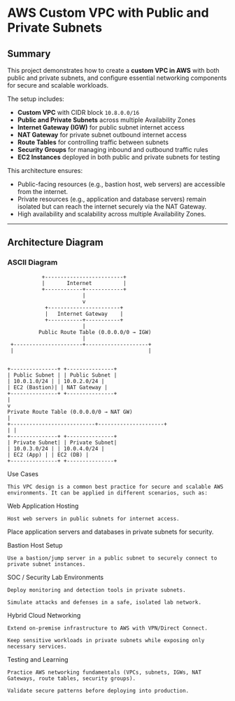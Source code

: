 # AWS Custom VPC with Public and Private Subnets

## Summary
This project demonstrates how to create a **custom VPC in AWS** with both public and private subnets, and configure essential networking components for secure and scalable workloads.  

The setup includes:
- **Custom VPC** with CIDR block `10.8.0.0/16`
- **Public and Private Subnets** across multiple Availability Zones
- **Internet Gateway (IGW)** for public subnet internet access
- **NAT Gateway** for private subnet outbound internet access
- **Route Tables** for controlling traffic between subnets
- **Security Groups** for managing inbound and outbound traffic rules
- **EC2 Instances** deployed in both public and private subnets for testing

This architecture ensures:
- Public-facing resources (e.g., bastion host, web servers) are accessible from the internet.
- Private resources (e.g., application and database servers) remain isolated but can reach the internet securely via the NAT Gateway.
- High availability and scalability across multiple Availability Zones.

---

## Architecture Diagram

### ASCII Diagram
               +-------------------------+
               |       Internet          |
               +------------+------------+
                            |
                            v
                +-----------------------+
                |   Internet Gateway    |
                +-----------+-----------+
                            |
              Public Route Table (0.0.0.0/0 → IGW)
                            |
     +----------------------+--------------------+
     |                                           |


    +---------------+ +---------------+
    | Public Subnet | | Public Subnet |
    | 10.0.1.0/24 | | 10.0.2.0/24 |
    | EC2 (Bastion)| | NAT Gateway |
    +---------------+ +---------------+
    |
    v
    Private Route Table (0.0.0.0/0 → NAT GW)
    |
    +---------------------------+---------------------+
    | |
    +---------------+ +---------------+
    | Private Subnet| | Private Subnet|
    | 10.0.3.0/24 | | 10.0.4.0/24 |
    | EC2 (App) | | EC2 (DB) |
    +---------------+ +---------------+


Use Cases

    This VPC design is a common best practice for secure and scalable AWS environments. It can be applied in different scenarios, such as:

Web Application Hosting

    Host web servers in public subnets for internet access.

Place application servers and databases in private subnets for security.

Bastion Host Setup

    Use a bastion/jump server in a public subnet to securely connect to private subnet instances.

SOC / Security Lab Environments

    Deploy monitoring and detection tools in private subnets.
    
    Simulate attacks and defenses in a safe, isolated lab network.

Hybrid Cloud Networking

    Extend on-premise infrastructure to AWS with VPN/Direct Connect.
    
    Keep sensitive workloads in private subnets while exposing only necessary services.

Testing and Learning

    Practice AWS networking fundamentals (VPCs, subnets, IGWs, NAT Gateways, route tables, security groups).
    
    Validate secure patterns before deploying into production.
